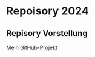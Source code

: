 # Repoisory 2024

## Repisory Vorstellung
[Mein GitHub-Projekt](https://github.com/dein-benutzername/dein-projekt)

